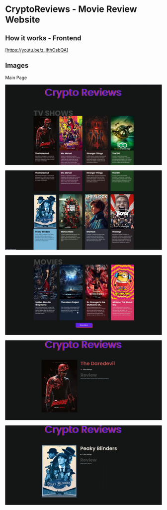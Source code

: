 # CryptoReviews - Movie Review Website

## How it works - Frontend

[https://youtu.be/z_lfthOsbQA]

## Images

Main Page

![MainPage](./assets/img-1.png)

![TVShows](./assets/img-2.png)

![Movies](./assets/img-3.png)

![Review1](./assets/img-4.png)

![Review2](./assets/img-5.png)


